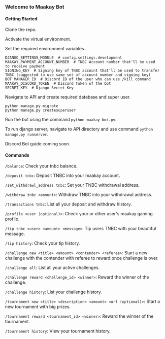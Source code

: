 ### Welcome to Maakay Bot

#### Getting Started
Clone the repo.

Activate the virtual environment.

Set the required environment variables.
```shell
DJANGO_SETTINGS_MODULE  # config.settings.development
MAAKAY_PAYMENT_ACCOUNT_NUMBER  # TNBC Account number that'll be used to receive payment
SIGNING_KEY  # Signing key of TNBC account that'll be used to transfer TNBC (suggested to use same set of account number and signing key)
BOT_MANAGER_ID  # Discord ID of the user who can use /kill command
MAAKAY_DISCORD_TOKEN  # Discord Token of the bot
SECRET_KEY  # Django Secret Key
```

Navigate to API and create required database and super user.
```shell
python manage.py migrate
python manage.py createsuperuser
```

Run the bot using the command `python maakay-bot.py`.

To run django server, navigate to API directory and use command `python manage.py runserver`.

Discord Bot guide coming soon.

#### Commands
`/balance`: Check your tnbc balance.

`/deposit tnbc`: Deposit TNBC into your maakay account.

`/set_withdrawl_address tnbc`: Set your TNBC withdrawal address.

`/withdraw tnbc <amount>`: Withdraw TNBC into your withdrawal address.

`/transactions tnbc`: List all your deposit and withdraw history.

`/profile <user (optional)>`: Check your or other user's maakay gaming profile.

`/tip tnbc <user> <amount> <message>`: Tip users TNBC with your beautiful message.

`/tip history`: Check your tip history.

`/challenge new <title> <amount> <contender> <referee>`: Start a new challenge with the contender with referee to reward once challenge is over.

`/challenge all`: List all your active challenges.

`/challenge reward <challenge_id> <winner>`: Reward the winner of the challenge.

`/challenge history`: List your challenge history.

`/tournament new <title> <description> <amount> <url (optional)>`: Start a new tournament with big prizes.

`/tournament reward <tournament_id> <winner>`: Reward the winner of the tournament.

`/tournament history`: View your tournament history.
